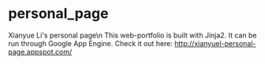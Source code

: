 # personal_page
Xianyue Li's personal page\n
This web-portfolio is built with Jinja2. It can be run through Google App Engine.
Check it out here: http://xianyuel-personal-page.appspot.com/
